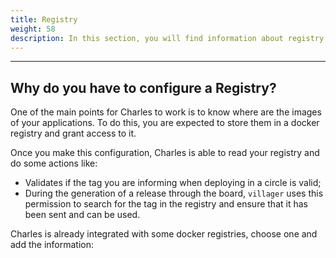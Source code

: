 ```yaml
---
title: Registry
weight: 58
description: In this section, you will find information about registry.
---
```


---

## Why do you have to configure a Registry? 

One of the main points for Charles to work is to know where are the images of your applications. To do this, you are expected to store them in a docker registry and grant access to it. 

Once you make this configuration, Charles is able to read your registry and do some actions like: 

* Validates if the tag you are informing when deploying in a circle is valid; 
* During the generation of a release through the board, `villager` uses this permission to search for the tag in the registry and ensure that it has been sent and can be used.

Charles is already integrated with some docker registries, choose one and add the information:
